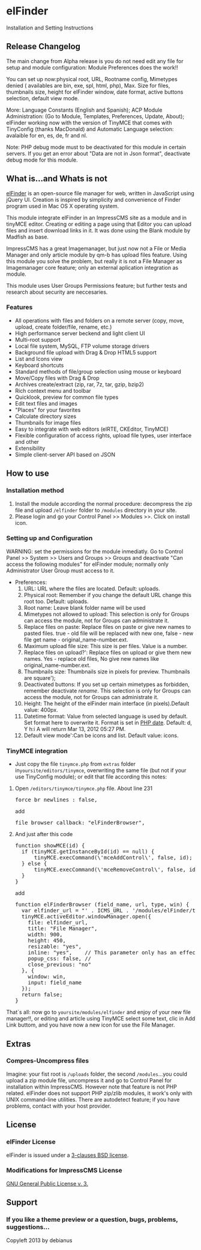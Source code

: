 # elFinder

Installation and Setting Instructions

## Release Changelog

The main change from Alpha release is you do not need edit any file for setup and module configuration: Module Preferences does the work!!

You can set up now:physical root, URL, Rootname config, Mimetypes denied ( availables are bin, exe, spl, html, php), Max. Size for files, thumbnails size, height for elFinder window, date format, active buttons selection, default view mode.

More: Language Constants (English and Spanish); ACP Module Administration: (Go to Module, Templates, Preferences, Update, About); elFinder working now with the version of TinyMCE that comes with TinyConfig (thanks MacDonald) and Automatic Language selection: avalaible for en, es, de, fr and nl.

Note: PHP debug mode must to be deactivated for this module in certain servers. If you get an error about "Data are not in Json format", deactivate debug mode for this module.

## What is...and Whats is not

[elFinder](http://elfinder.org/) is an open-source file manager for web, written in JavaScript using jQuery UI. Creation is inspired by simplicity and convenience of Finder program used in Mac OS X operating system.

This module integrate elFinder in an ImpressCMS site as a module and in tinyMCE editor. Creating or editing a page using that Editor you can upload files and insert download links in it. It was done using the Blank module by Madfish as base.

ImpressCMS has a great Imagemanager, but just now not a File or Media Manager and only article module by qm-b has upload files feature. Using this module you solve the problem, but really it is not a File Manager as Imagemanager core feature; only an external aplication integration as module.

This module uses User Groups Permissions feature; but further tests and research about security are neccesaries.

### Features

*   All operations with files and folders on a remote server (copy, move, upload, create folder/file, rename, etc.)
*   High performance server beckend and light client UI
*   Multi-root support
*   Local file system, MySQL, FTP volume storage drivers
*   Background file upload with Drag & Drop HTML5 support
*   List and Icons view
*   Keyboard shortcuts
*   Standard methods of file/group selection using mouse or keyboard
*   Move/Copy files with Drag & Drop
*   Archives create/extract (zip, rar, 7z, tar, gzip, bzip2)
*   Rich context menu and toolbar
*   Quicklook, preview for common file types
*   Edit text files and images
*   "Places" for your favorites
*   Calculate directory sizes
*   Thumbnails for image files
*   Easy to integrate with web editors (elRTE, CKEditor, TinyMCE)
*   Flexible configuration of access rights, upload file types, user interface and other
*   Extensibility
*   Simple client-server API based on JSON

## How to use

### Installation method

1.  Install the module according the normal procedure: decompress the zip file and upload `/elfinder` folder to `/modules` directory in your site.
2.  Please login and go your Control Panel >> Modules >>. Click on install icon.

### Setting up and Configuration

WARNING: set the permissions for the module inmediatly. Go to Control Panel >> System >> Users and Groups >> Groups and deactivate "Can access the following modules" for elFinder module; normally only Administrator User Group must access to it.

*   Preferences:
    1.  URL: URL where the files are located. Default: uploads.
    2.  Physical root: Remember if you change the default URL change this root too. Default: uploads.
    3.  Root name: Leave blank folder name will be used
    4.  Mimetypes not allowed to upload: This selection is only for Groups can access the module, not for Groups can administrate it.
    5.  Replace files on paste: Replace files on paste or give new names to pasted files. true - old file will be replaced with new one, false - new file get name - original_name-number.ext.
    6.  Maximum upload file size: This size is per files. Value is a number.
    7.  Replace files on upload?': Replace files on upload or give them new names. Yes - replace old files, No give new names like original_name-number.ext.
    8.  Thumbnails size: Thumbnails size in pixels for preview. Thumbnails are square');
    9.  Deactivated buttons: If you set up certain mimetypes as forbidden, remember deactivate _rename_. This selection is only for Groups can access the module, not for Groups can administrate it.
    10.  Height: The height of the elFinder main interface (in pixels).Default value: 400px.
    11.  Datetime format: Value from selected language is used by default. Set format here to overwrite it. Format is set in [PHP date](http://www.php.net/manual/en/function.date.php). Default: d, Y h:i A will return Mar 13, 2012 05:27 PM.
    12.  Default view mode':Can be icons and list. Default value: icons.

### TinyMCE integration

*   Just copy the file `tinymce.php` from `extras` folder in`yoursite/editors/tinymce`, overwriting the same file (but not if your use TinyConfig module); or edit that file according this notes:

1.  Open `/editors/tinymce/tinymce.php` file. About line 231

    <pre>force_br_newlines : false,</pre>

    add

    <pre>file_browser_callback: "elFinderBrowser",  </pre>

2.  And just after this code

    <pre>function showMCE(id) {
      if (tinyMCE.getInstanceById(id) == null) {
          tinyMCE.execCommand(\'mceAddControl\', false, id);
      } else {
          tinyMCE.execCommand(\'mceRemoveControl\', false, id);
      }
    }</pre>

    add

    <pre>function elFinderBrowser (field_name, url, type, win) {
      var elfinder_url = "' . ICMS_URL . '/modules/elFinder/tinymce.php";
      tinyMCE.activeEditor.windowManager.open({
        file: elfinder_url,
        title: "File Manager",
        width: 900,  
        height: 450,
        resizable: "yes",
        inline: "yes",    // This parameter only has an effect if you use the inlinepopups plugin!
        popup_css: false, // 
        close_previous: "no"
      }, {
        window: win,
        input: field_name
      });
      return false;
    }</pre>

That´s all: now go to `yoursite/modules/elfinder` and enjoy of your new file manager!!, or editing and article using TinyMCE select some text, clic in Add Link buttom, and you have now a new icon for use the File Manager.

## Extras

### Compres-Uncompress files

Imagine: your fist root is `/uploads` folder, the second `/modules`...you could upload a zip module file, uncompress it and go to Control Panel for installation within ImpressCMS. However note that feature is not PHP related. elFinder does not support PHP zip/zlib modules, it work's only with UNIX command-line utilities. There are autodetect feature; if you have problems, contact with your host provider.

## License

### elFinder License

elFinder is issued under a [3-clauses BSD license](https://github.com/Studio-42/elFinder#license).

### Modifications for ImpressCMS License

[GNU General Public License v. 3.](http://www.gnu.org/licenses/gpl-3.0.txt)

## Support

### If you like a theme preview or a question, bugs, problems, suggestions...

Copyleft 2013 by debianus
